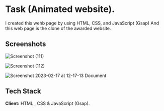 
# Task (Animated website). 
I created this wehb page by using HTML, CSS, and JavaScript (Gsap) And this web page is the clone of the awarded website. 

## Screenshots

![Screenshot (111)](https://user-images.githubusercontent.com/117345772/219570210-f6184947-8d4b-47e9-8bac-1c0a2f97fbb6.png)


![Screenshot (112)](https://user-images.githubusercontent.com/117345772/219570223-1ef5716a-1b24-4ced-9c5e-8d5960217074.png)



![Screenshot 2023-02-17 at 12-17-13 Document](https://user-images.githubusercontent.com/117345772/219570238-dd5097c7-0fa5-4481-a11c-a7f45db2878e.png)



## Tech Stack

**Client:** HTML , CSS & JavaScript (Gsap).



